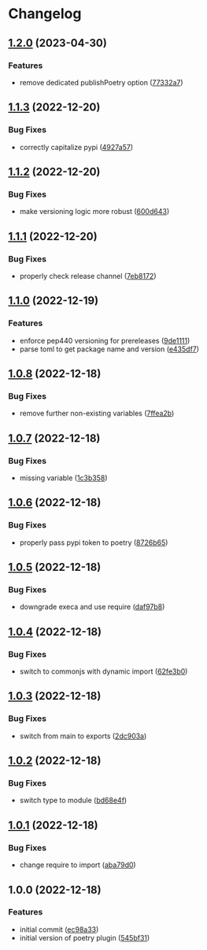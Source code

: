 # Changelog

## [1.2.0](https://github.com/cihelper/semanticrelease-plugin-poetry/compare/v1.1.3...v1.2.0) (2023-04-30)


### Features

* remove dedicated publishPoetry option ([77332a7](https://github.com/cihelper/semanticrelease-plugin-poetry/commit/77332a72296bc8300d0ea7e78ba6aead3decc63b))

## [1.1.3](https://github.com/cihelper/semanticrelease-plugin-poetry/compare/v1.1.2...v1.1.3) (2022-12-20)


### Bug Fixes

* correctly capitalize pypi ([4927a57](https://github.com/cihelper/semanticrelease-plugin-poetry/commit/4927a57d0d77ed28c59bde7ce577bbefd679331e))

## [1.1.2](https://github.com/cihelper/semanticrelease-plugin-poetry/compare/v1.1.1...v1.1.2) (2022-12-20)


### Bug Fixes

* make versioning logic more robust ([600d643](https://github.com/cihelper/semanticrelease-plugin-poetry/commit/600d6439510391bd19eb0dc92222a726c823844b))

## [1.1.1](https://github.com/cihelper/semanticrelease-plugin-poetry/compare/v1.1.0...v1.1.1) (2022-12-20)


### Bug Fixes

* properly check release channel ([7eb8172](https://github.com/cihelper/semanticrelease-plugin-poetry/commit/7eb8172878e7037e60b96d6dd238fdff5773cc7b))

## [1.1.0](https://github.com/cihelper/semanticrelease-plugin-poetry/compare/v1.0.8...v1.1.0) (2022-12-19)


### Features

* enforce pep440 versioning for prereleases ([9de1111](https://github.com/cihelper/semanticrelease-plugin-poetry/commit/9de1111be51e3692091107efd201e87585957389))
* parse toml to get package name and version ([e435df7](https://github.com/cihelper/semanticrelease-plugin-poetry/commit/e435df731fb0c5efbe3c901624a04cb61f9b7165))

## [1.0.8](https://github.com/cihelper/semanticrelease-plugin-poetry/compare/v1.0.7...v1.0.8) (2022-12-18)


### Bug Fixes

* remove further non-existing variables ([7ffea2b](https://github.com/cihelper/semanticrelease-plugin-poetry/commit/7ffea2bca43ccdbf9b10fc24188f60f8ea7df722))

## [1.0.7](https://github.com/cihelper/semanticrelease-plugin-poetry/compare/v1.0.6...v1.0.7) (2022-12-18)


### Bug Fixes

*  missing variable ([1c3b358](https://github.com/cihelper/semanticrelease-plugin-poetry/commit/1c3b358e4c79a073191f460da49fd8cc6407a31b))

## [1.0.6](https://github.com/cihelper/semanticrelease-plugin-poetry/compare/v1.0.5...v1.0.6) (2022-12-18)


### Bug Fixes

* properly pass pypi token to poetry ([8726b65](https://github.com/cihelper/semanticrelease-plugin-poetry/commit/8726b651f1dab1cfc22ee45a17d7bc2e809d9d60))

## [1.0.5](https://github.com/cihelper/semanticrelease-plugin-poetry/compare/v1.0.4...v1.0.5) (2022-12-18)


### Bug Fixes

* downgrade execa and use require ([daf97b8](https://github.com/cihelper/semanticrelease-plugin-poetry/commit/daf97b83309b9f4b19d617bf6c508a4ce9c181b4))

## [1.0.4](https://github.com/cihelper/semanticrelease-plugin-poetry/compare/v1.0.3...v1.0.4) (2022-12-18)


### Bug Fixes

* switch to commonjs with dynamic import ([62fe3b0](https://github.com/cihelper/semanticrelease-plugin-poetry/commit/62fe3b0b35278cd2fa2aabcef21f6cebaa905413))

## [1.0.3](https://github.com/cihelper/semanticrelease-plugin-poetry/compare/v1.0.2...v1.0.3) (2022-12-18)


### Bug Fixes

* switch from main to exports ([2dc903a](https://github.com/cihelper/semanticrelease-plugin-poetry/commit/2dc903ae48a0597c551297616050de75c756a464))

## [1.0.2](https://github.com/cihelper/semanticrelease-plugin-poetry/compare/v1.0.1...v1.0.2) (2022-12-18)


### Bug Fixes

* switch type to module ([bd68e4f](https://github.com/cihelper/semanticrelease-plugin-poetry/commit/bd68e4facad0d26be88f0c0995b27d72780a5312))

## [1.0.1](https://github.com/cihelper/semanticrelease-plugin-poetry/compare/v1.0.0...v1.0.1) (2022-12-18)


### Bug Fixes

* change require to import ([aba79d0](https://github.com/cihelper/semanticrelease-plugin-poetry/commit/aba79d0fba517fe8a02df16f8799394c07a03a7d))

## 1.0.0 (2022-12-18)


### Features

* initial commit ([ec98a33](https://github.com/cihelper/semanticrelease-plugin-poetry/commit/ec98a33a71aaec64ba528189b4d06ce343c248bb))
* initial version of poetry plugin ([545bf31](https://github.com/cihelper/semanticrelease-plugin-poetry/commit/545bf31c0adc4371b9e558784dafecd5a4e56aea))
